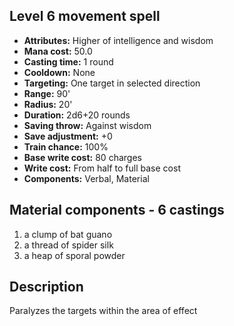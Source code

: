 ## Level 6 movement spell

- **Attributes:** Higher of intelligence and wisdom
- **Mana cost:** 50.0
- **Casting time:** 1 round
- **Cooldown:** None
- **Targeting:** One target in selected direction
- **Range:** 90'
- **Radius:** 20'
- **Duration:** 2d6+20 rounds
- **Saving throw:** Against wisdom
- **Save adjustment:** +0
- **Train chance:** 100%
- **Base write cost:** 80 charges
- **Write cost:** From half to full base cost
- **Components:** Verbal, Material

## Material components - 6 castings

1. a clump of bat guano
2. a thread of spider silk
3. a heap of sporal powder

## Description

Paralyzes the targets within the area of effect
